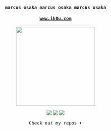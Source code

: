 <h4 align="center"><samp> marcus osaka marcus osaka marcus osaka</samp></h4>
<h4 align="center"><samp><a href="https://marcusosaka.vercel.app">www.ih8u.com</a></samp></h4>

<p align="center">
  <img width="250" src="https://64.media.tumblr.com/81f442d1dbcb8629e5585f0b27730dc2/71887f69affffef6-4e/s1280x1920/47ba56627b3276ad865104c82b234214ff86bdb4.gif">
</p>


<p align="center">
<a href= "https://dev.to/osakareaper"><img src="https://img.icons8.com/windows/32/ffffff/dev.png"/></a>
<a href= "https://twitter.com/osakamarcus"><img src="https://img.icons8.com/material-outlined/32/ffffff/twitter.png"/></a>
<a href= "https://instagram.com/osakamarcus"><img src="https://img.icons8.com/material-outlined/32/ffffff/instagram.png"/></a>
</p>

<p align="center"><samp>
Check out my repos ⬇️  
  </samp> 
</p>
